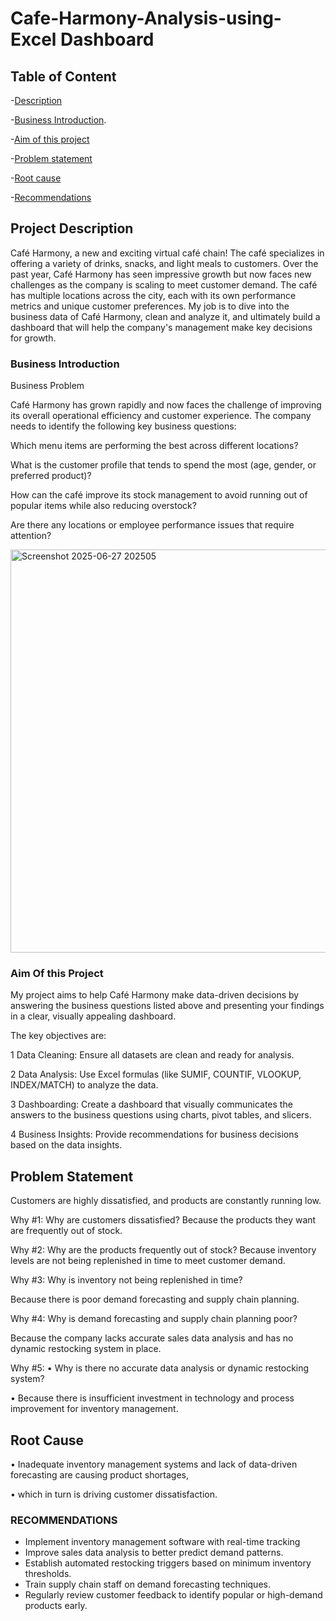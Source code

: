 # Cafe-Harmony-Analysis-using-Excel Dashboard
## Table of Content
-[Description](#description)

-[Business Introduction](#business-introduction).

-[Aim of this project](#aim-of-this-project)

-[Problem statement](#problem-statement)

-[Root cause](#root-cause)

-[Recommendations](recomemdations)


## Project Description
Café Harmony, a new and exciting virtual café chain! The café specializes in offering a
variety of drinks, snacks, and light meals to customers. Over the past year, Café Harmony has seen
impressive growth but now faces new challenges as the company is scaling to meet customer
demand. The café has multiple locations across the city, each with its own performance metrics and
unique customer preferences. My job is to dive into the business data of Café Harmony, clean and analyze it, and ultimately
build a dashboard that will help the company's management make key decisions for growth.
### Business Introduction
Business Problem

Café Harmony has grown rapidly and now faces the challenge of improving its overall operational efficiency
and customer experience. The company needs to identify the following key business questions:

Which menu items are performing the best across different locations?

What is the customer profile that tends to spend the most (age, gender, or preferred product)?

How can the café improve its stock management to avoid running out of popular items while also reducing
overstock?

Are there any locations or employee performance issues that require attention?





<img width="1310" height="645" alt="Screenshot 2025-06-27 202505" src="https://github.com/user-attachments/assets/5116016b-075d-4dc5-8f5c-b1fdf8bb69bd" />






### Aim Of this Project

My project aims to help Café Harmony make data-driven decisions by answering the business questions
listed above and presenting your findings in a clear, visually appealing dashboard.

The key objectives are:

1 Data Cleaning: Ensure all datasets are clean and ready for analysis.

2 Data Analysis: Use Excel formulas (like SUMIF, COUNTIF, VLOOKUP, INDEX/MATCH) to analyze
the data.

3 Dashboarding: Create a dashboard that visually communicates the answers to the business questions using
charts, pivot tables, and slicers.

4 Business Insights: Provide recommendations for business decisions based on the data insights.

## Problem Statement

Customers are highly dissatisfied, and products are constantly running low.

Why #1:
Why are customers dissatisfied?
Because the products they want are frequently out of stock.

Why #2:
Why are the products frequently out of stock?
Because inventory levels are not being replenished in time to meet customer demand.

Why #3:
Why is inventory not being replenished in time?

Because there is poor demand forecasting and supply chain planning.

Why #4:
Why is demand forecasting and supply chain planning poor?


Because the company lacks accurate sales data analysis and has no dynamic restocking system in place.

Why #5:
• Why is there no accurate data analysis or dynamic restocking system?


• Because there is insufficient investment in technology and process
improvement for inventory management.

## Root Cause

• Inadequate inventory management systems and lack of data-driven
  forecasting are causing product shortages,

• which in turn is driving customer dissatisfaction.

### RECOMMENDATIONS
- Implement inventory management software with real-time tracking
- Improve sales data analysis to better predict demand patterns.
- Establish automated restocking triggers based on minimum inventory
   thresholds.
- Train supply chain staff on demand forecasting techniques.
- Regularly review customer feedback to identify popular or high-demand
  products early.











